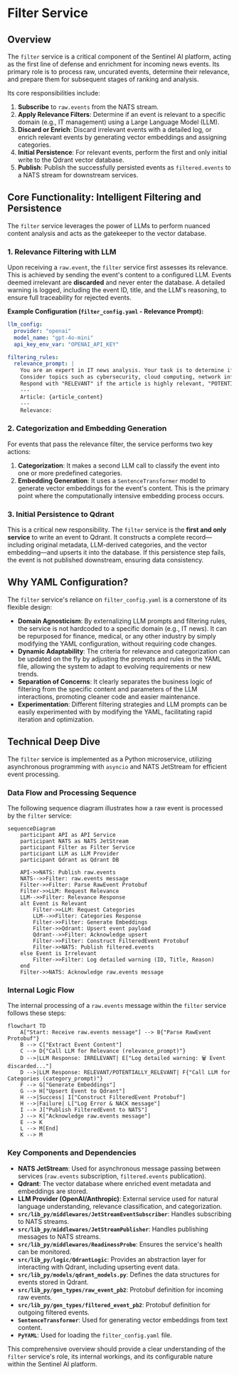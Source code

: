 # Filter Service

## Overview

The `filter` service is a critical component of the Sentinel AI platform, acting as the first line of defense and enrichment for incoming news events. Its primary role is to process raw, uncurated events, determine their relevance, and prepare them for subsequent stages of ranking and analysis.

Its core responsibilities include:
1.  **Subscribe** to `raw.events` from the NATS stream.
2.  **Apply Relevance Filters**: Determine if an event is relevant to a specific domain (e.g., IT management) using a Large Language Model (LLM).
3.  **Discard or Enrich**: Discard irrelevant events with a detailed log, or enrich relevant events by generating vector embeddings and assigning categories.
4.  **Initial Persistence**: For relevant events, perform the first and only initial write to the Qdrant vector database.
5.  **Publish**: Publish the successfully persisted events as `filtered.events` to a NATS stream for downstream services.

## Core Functionality: Intelligent Filtering and Persistence

The `filter` service leverages the power of LLMs to perform nuanced content analysis and acts as the gatekeeper to the vector database.

### 1. Relevance Filtering with LLM

Upon receiving a `raw.event`, the `filter` service first assesses its relevance. This is achieved by sending the event's content to a configured LLM. Events deemed irrelevant are **discarded** and never enter the database. A detailed warning is logged, including the event ID, title, and the LLM's reasoning, to ensure full traceability for rejected events.

**Example Configuration (`filter_config.yaml` - Relevance Prompt):**
```yaml
llm_config:
  provider: "openai"
  model_name: "gpt-4o-mini"
  api_key_env_var: "OPENAI_API_KEY"

filtering_rules:
  relevance_prompt: |
    You are an expert in IT news analysis. Your task is to determine if the following news article is relevant to an IT manager.
    Consider topics such as cybersecurity, cloud computing, network infrastructure, software development, data management, IT strategy, and compliance.
    Respond with "RELEVANT" if the article is highly relevant, "POTENTIALLY_RELEVANT" if it has some relevance but might require further review, and "IRRELEVANT" otherwise.
    ---
    Article: {article_content}
    ---
    Relevance:
```

### 2. Categorization and Embedding Generation

For events that pass the relevance filter, the service performs two key actions:
1.  **Categorization**: It makes a second LLM call to classify the event into one or more predefined categories.
2.  **Embedding Generation**: It uses a `SentenceTransformer` model to generate vector embeddings for the event's content. This is the primary point where the computationally intensive embedding process occurs.

### 3. Initial Persistence to Qdrant

This is a critical new responsibility. The `filter` service is the **first and only service** to write an event to Qdrant. It constructs a complete record—including original metadata, LLM-derived categories, and the vector embedding—and upserts it into the database. If this persistence step fails, the event is not published downstream, ensuring data consistency.

## Why YAML Configuration?

The `filter` service's reliance on `filter_config.yaml` is a cornerstone of its flexible design:

*   **Domain Agnosticism**: By externalizing LLM prompts and filtering rules, the service is not hardcoded to a specific domain (e.g., IT news). It can be repurposed for finance, medical, or any other industry by simply modifying the YAML configuration, without requiring code changes.
*   **Dynamic Adaptability**: The criteria for relevance and categorization can be updated on the fly by adjusting the prompts and rules in the YAML file, allowing the system to adapt to evolving requirements or new trends.
*   **Separation of Concerns**: It clearly separates the business logic of filtering from the specific content and parameters of the LLM interactions, promoting cleaner code and easier maintenance.
*   **Experimentation**: Different filtering strategies and LLM prompts can be easily experimented with by modifying the YAML, facilitating rapid iteration and optimization.

## Technical Deep Dive

The `filter` service is implemented as a Python microservice, utilizing asynchronous programming with `asyncio` and NATS JetStream for efficient event processing.

### Data Flow and Processing Sequence

The following sequence diagram illustrates how a raw event is processed by the `filter` service:

```mermaid
sequenceDiagram
    participant API as API Service
    participant NATS as NATS JetStream
    participant Filter as Filter Service
    participant LLM as LLM Provider
    participant Qdrant as Qdrant DB

    API->>NATS: Publish raw.events
    NATS-->>Filter: raw.events message
    Filter->>Filter: Parse RawEvent Protobuf
    Filter->>LLM: Request Relevance
    LLM-->>Filter: Relevance Response
    alt Event is Relevant
        Filter->>LLM: Request Categories
        LLM-->>Filter: Categories Response
        Filter->>Filter: Generate Embeddings
        Filter->>Qdrant: Upsert event payload
        Qdrant-->>Filter: Acknowledge upsert
        Filter->>Filter: Construct FilteredEvent Protobuf
        Filter->>NATS: Publish filtered.events
    else Event is Irrelevant
        Filter->>Filter: Log detailed warning (ID, Title, Reason)
    end
    Filter->>NATS: Acknowledge raw.events message
```

### Internal Logic Flow

The internal processing of a `raw.events` message within the `filter` service follows these steps:

```mermaid
flowchart TD
    A["Start: Receive raw.events message"] --> B{"Parse RawEvent Protobuf"}
    B --> C["Extract Event Content"]
    C --> D{"Call LLM for Relevance (relevance_prompt)"}
    D -->|LLM Response: IRRELEVANT| E["Log detailed warning: 🗑️ Event discarded..."]
    D -->|LLM Response: RELEVANT/POTENTIALLY_RELEVANT| F{"Call LLM for Categories (category_prompt)"}
    F --> G["Generate Embeddings"]
    G --> H["Upsert Event to Qdrant"]
    H -->|Success| I["Construct FilteredEvent Protobuf"]
    H -->|Failure| L["Log Error & NACK message"]
    I --> J["Publish FilteredEvent to NATS"]
    J --> K["Acknowledge raw.events message"]
    E --> K
    L --> M[End]
    K --> M
```

### Key Components and Dependencies

*   **NATS JetStream**: Used for asynchronous message passing between services (`raw.events` subscription, `filtered.events` publication).
*   **Qdrant**: The vector database where enriched event metadata and embeddings are stored.
*   **LLM Provider (OpenAI/Anthropic)**: External service used for natural language understanding, relevance classification, and categorization.
*   **`src/lib_py/middlewares/JetStreamEventSubscriber`**: Handles subscribing to NATS streams.
*   **`src/lib_py/middlewares/JetStreamPublisher`**: Handles publishing messages to NATS streams.
*   **`src/lib_py/middlewares/ReadinessProbe`**: Ensures the service's health can be monitored.
*   **`src/lib_py/logic/QdrantLogic`**: Provides an abstraction layer for interacting with Qdrant, including upserting event data.
*   **`src/lib_py/models/qdrant_models.py`**: Defines the data structures for events stored in Qdrant.
*   **`src/lib_py/gen_types/raw_event_pb2`**: Protobuf definition for incoming raw events.
*   **`src/lib_py/gen_types/filtered_event_pb2`**: Protobuf definition for outgoing filtered events.
*   **`SentenceTransformer`**: Used for generating vector embeddings from text content.
*   **`PyYAML`**: Used for loading the `filter_config.yaml` file.

This comprehensive overview should provide a clear understanding of the `filter` service's role, its internal workings, and its configurable nature within the Sentinel AI platform.